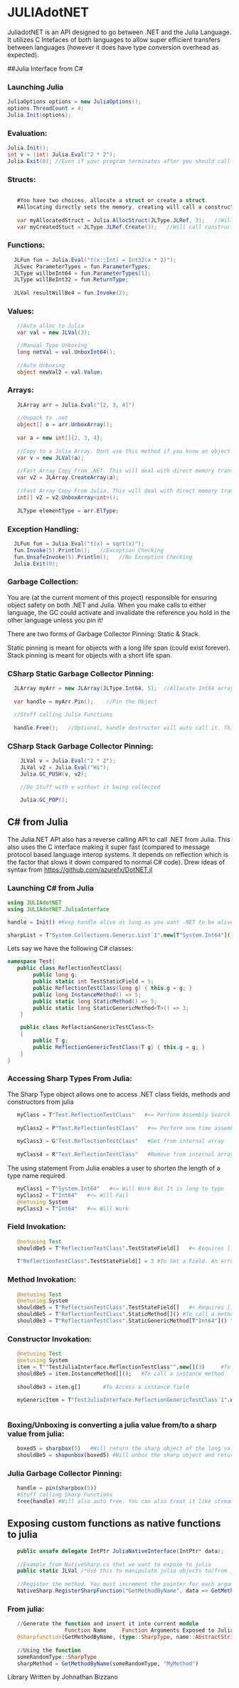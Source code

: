 # JULIAdotNET

JuliadotNET is an API designed to go between .NET and the Julia Language. It utilizes C Intefaces of both languages to allow super efficient transfers between languages (however it does have type conversion overhead as expected). 


##Julia Interface from C#

### Launching Julia
```csharp
JuliaOptions options = new JuliaOptions();
options.ThreadCount = 4;
Julia.Init(options);
```

### Evaluation:
```csharp
Julia.Init();
int v = (int) Julia.Eval("2 * 2");
Julia.Exit(0); //Even if your program terminates after you should call this. It runs the finalizers and stuff 
```

### Structs:
```csharp

   #You have two choices, allocate a struct or create a struct.
   #Allocating directly sets the memory, creating will call a constructor of the struct
   
   var myAllocatedStruct = Julia.AllocStruct(JLType.JLRef, 3);   //Will throw error
   var myCreatedStuct = JLType.JLRef.Create(3);   //Will call constructor
```

### Functions:
```csharp
  JLFun fun = Julia.Eval("t(x::Int) = Int32(x * 2)");
  JLSvec ParameterTypes = fun.ParameterTypes;
  JLType willbeInt64 = fun.ParameterTypes[1];
  JLType willBeInt32 = fun.ReturnType;
  
  JLVal resultWillBe4 = fun.Invoke(2);
```

### Values:
```csharp
   //Auto alloc to Julia
   var val = new JLVal(3);

   //Manual Type Unboxing
   long netVal = val.UnboxInt64();
   
   //Auto Unboxing
   object newVal2 = val.Value;
```

### Arrays:
```csharp
   JLArray arr = Julia.Eval("[2, 3, 4]")
   
   //Unpack to .net
   object[] o = arr.UnboxArray();
   
   var a = new int[]{2, 3, 4};
   
   //Copy to a Julia Array. Dont use this method if you know an object is an array though. There are faster methods!
   var v = new JLVal(a);
   
   //Fast Array Copy From .NET. This will deal with direct memory transfer rather then boxing/unboxing for unmanaged types
   var v2 = JLArray.CreateArray(a);
   
   //Fast Array Copy From Julia. This will deal with direct memory transfer rather then boxing/unboxing for unmanaged types
   int[] v2 = v2.UnboxArray<int>();
   
   JLType elementType = arr.ElType;
```

### Exception Handling:
```csharp
  JLFun fun = Julia.Eval("t(x) = sqrt(x)");
  fun.Invoke(5).Println();   //Exception Checking
  fun.UnsafeInvoke(5).Println();   //No Exception Checking
  Julia.Exit(0);  
```


### Garbage Collection:
You are (at the current moment of this project) responsible for ensuring object safety on both .NET and Julia. When you make calls to either language, the GC could activate and invalidate the reference you hold in the other language unless you pin it!

There are two forms of Garbage Collector Pinning: Static & Stack.

Static pinning is meant for objects with a long life span (could exist forever).
Stack pinning is meant for objects with a short life span.

### CSharp Static Garbage Collector Pinning:
```csharp
  JLArray myArr = new JLArray(JLType.Int64, 5);  //Allocate Int64 array of length 5
  
  var handle = myArr.Pin();    //Pin the Object 
  
  //Stuff calling Julia Functions
  
  handle.Free();   //Optional, handle destructor will auto call it. This is in case you want it freed earlier
```

### CSharp Stack Garbage Collector Pinning:
```csharp
    JLVal v = Julia.Eval("2 * 2");
    JLVal v2 = Julia.Eval("Hi");
    Julia.GC_PUSH(v, v2);

    //Do Stuff with v without it being collected

    Julia.GC_POP();    
```

## C# from Julia

The Julia.NET API also has a reverse calling API to call .NET from Julia. This also uses the C interface making it super fast (compared to message protocol based language interop systems. It depends on reflection which is the factor that slows it down compared to normal C# code). Drew ideas of syntax from https://github.com/azurefx/DotNET.jl

### Launching C# from Julia
```julia
using JULIAdotNET
using JULIAdotNET.JuliaInterface

handle = Init() #Keep handle alive as long as you want .NET to be alive

sharpList = T"System.Collections.Generic.List`1".new[T"System.Int64"]()
```

Lets say we have the following C# classes:
```csharp
namespace Test{
   public class ReflectionTestClass{
        public long g;
        public static int TestStaticField = 5;
        public ReflectionTestClass(long g) { this.g = g; }
        public long InstanceMethod() => 5;
        public static long StaticMethod() => 5;
        public static long StaticGenericMethod<T>() => 3;
    }

    public class ReflectionGenericTestClass<T>
    {
        public T g;
        public ReflectionGenericTestClass(T g) { this.g = g; }
    }
}
```

### Accessing Sharp Types From Julia:
The Sharp Type object allows one to access .NET class fields, methods and constructors from julia
```julia
   myClass = T"Test.ReflectionTestClass"   #<= Perform Assembly Search and Return the Sharp Type
   
   myClass2 = P"Test.ReflectionTestClass"   #<= Perform one time assembly search and store the sharp type in a internal array (Reccommended for fast lookups)
   
   myClass3 = G"Test.ReflectionTestClass"   #Get from internal array
   
   myClass4 = R"Test.ReflectionTestClass"   #Remove from internal array
```

The using statement From Julia enables a user to shorten the length of a type name required
```julia
   myClass1 = T"System.Int64"   #<= Will Work But It is long to type
   myClass2 = T"Int64"   #<= Will Fail
   @netusing System
   myClass3 = T"Int64"   #<= Will Work
```

### Field Invokation:
```julia
   @netusing Test
   shouldBe5 = T"ReflectionTestClass".TestStateField[]   #< Requires [] to actually get the field. If you dont put [] or () then it will just return the FieldInfo object
   
   T"ReflectionTestClass".TestStateField[] = 3 #To Set a Field. An error will occur if you dont put [].
```

### Method Invokation:
```julia
   @netusing Test
   @netusing System
   shouldBe5 = T"ReflectionTestClass".TestStateField[]   #< Requires [] to actually get the field. If you dont put [] or () then it will just return the FieldInfo object
   shouldBe5 = T"ReflectionTestClass".StaticMethod[]() #To call a method. If you dont put [] or () then it will just return the MethodInfo object
   shouldBe3 = T"ReflectionTestClass".StaticGenericMethod[T"Int64"]() "To call a generic method, put the generic types in []
```

### Constructor Invokation:
```julia
   @netusing Test
   @netusing System
   item = T""TestJuliaInterface.ReflectionTestClass"".new[](3)     #To call a constructor.  If you dont put [] or () then it will just return the ConstructorInfo object
   shouldBe5 = item.InstanceMethod[]();   #To call a instance method
   
   shouldBe3 = item.g[]       #To Access a instance field
   
   myGenericItem = T"TestJuliaInterface.ReflectionGenericTestClass`1".new[T"System.Int64"](3)    #To Create a generic instance of an object, put the generic types in [].
   
```

### Boxing/Unboxing is converting a julia value from/to a sharp value from julia:
```julia
   boxed5 = sharpbox(5)   #Will return the sharp object of the long value "5"
   shouldBe5 = shapunbox(boxed5) #Will unbox the sharp object and return to native julia value
```

### Julia Garbage Collector Pinning:
```julia
   handle = pin(sharpbox(5))
   #Stuff calling Sharp Functions
   free(handle) #Will also auto free. You can also treat it like stream and put it in do end block
```

## Exposing custom functions as native functions to julia
```csharp
   public unsafe delegate IntPtr JuliaNativeInterface(IntPtr* data);
   
   //Example from NativeSharp.cs that we want to expose to julia
   public static JLVal /*Use this to manipulate julia objects to/from julia*/ GetMethod(NativeObject<Type> /*Use this to manipulate sharp objects to/from julia*/ t, NativeString /*Transfer strings*/ name) => GetMethod(t.Value, name.Value);
   
   //Register the method. You must increment the pointer for each argument left to right
   NativeSharp.RegisterSharpFunction("GetMethodByName", data => GetMethod(data++, data));
```
### From julia:
```julia
   //Generate the function and insert it into current module
                  Function Name     Function Arguments Exposed to Julia       Convert to Native Objects
   @sharpfunction(GetMethodByName, (type::SharpType, name::AbstractString), (NativeObject(type), NativeString(name)))
   
   //Using the function
   someRandomType::SharpType
   sharpMethod = GetMethodByName(someRandomType, "MyMethod")
```


Library Written by Johnathan Bizzano
